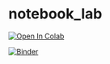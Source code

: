 # notebook_lab
<a target="_blank" href="https://colab.research.google.com/github/Qwantik052/notebook_lab/blob/main/My_sample_notebook.ipynb">
  <img src="https://colab.research.google.com/assets/colab-badge.svg" alt="Open In Colab"/>
</a>

[![Binder](https://mybinder.org/badge_logo.svg)](https://mybinder.org/v2/gh/Qwantik052/notebook_lab/blob/main/My_sample_notebook.ipynb/HEAD)

